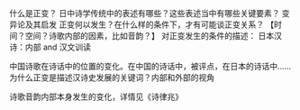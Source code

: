 什么是正变？
	日中诗学传统中的表述有哪些？这些表述当中有哪些关键要素？
	变异论及其启发
正变何以发生？在什么样的条件下，才有可能谈正变关系？
【时间？空间？诗歌内部的因素，比如音韵？】
对正变发生的条件的描述：
日本汉诗：内部 and 汉文训读

中国诗歌在诗话中的位置的变化。在中国的诗话中，被评点，在日本的诗话中……
为什么正变是描述汉诗史发展的关键词？内部和外部的视角

诗歌音韵内部本身发生的变化，详情见《诗律兆》